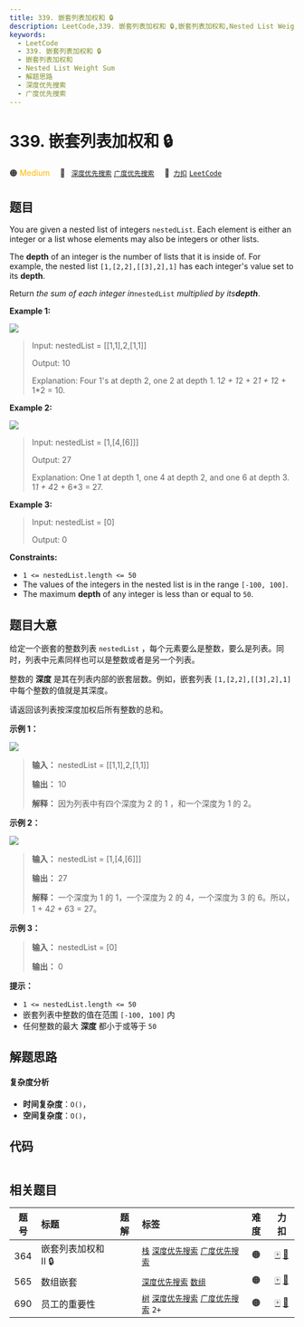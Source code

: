 ```yaml
---
title: 339. 嵌套列表加权和 🔒
description: LeetCode,339. 嵌套列表加权和 🔒,嵌套列表加权和,Nested List Weight Sum,解题思路,深度优先搜索,广度优先搜索
keywords:
  - LeetCode
  - 339. 嵌套列表加权和 🔒
  - 嵌套列表加权和
  - Nested List Weight Sum
  - 解题思路
  - 深度优先搜索
  - 广度优先搜索
---
```


# 339. 嵌套列表加权和 🔒

🟠 <font color=#ffb800>Medium</font>&emsp; 🔖&ensp; [`深度优先搜索`](/tag/depth-first-search.md) [`广度优先搜索`](/tag/breadth-first-search.md)&emsp; 🔗&ensp;[`力扣`](https://leetcode.cn/problems/nested-list-weight-sum) [`LeetCode`](https://leetcode.com/problems/nested-list-weight-sum)

## 题目

You are given a nested list of integers `nestedList`. Each element is either
an integer or a list whose elements may also be integers or other lists.

The **depth** of an integer is the number of lists that it is inside of. For
example, the nested list `[1,[2,2],[[3],2],1]` has each integer's value set to
its **depth**.

Return _the sum of each integer in_`nestedList` _multiplied by its**depth**_.



**Example 1:**

![](https://fastly.jsdelivr.net/gh/doocs/leetcode@main/solution/0300-0399/0339.Nested%20List%20Weight%20Sum/images/nestedlistweightsumex1.png)

> Input: nestedList = [[1,1],2,[1,1]]
> 
> Output: 10
> 
> Explanation: Four 1's at depth 2, one 2 at depth 1. 1*2 + 1*2 + 2*1 + 1*2 + 1*2 = 10.

**Example 2:**

![](https://fastly.jsdelivr.net/gh/doocs/leetcode@main/solution/0300-0399/0339.Nested%20List%20Weight%20Sum/images/nestedlistweightsumex2.png)

> Input: nestedList = [1,[4,[6]]]
> 
> Output: 27
> 
> Explanation: One 1 at depth 1, one 4 at depth 2, and one 6 at depth 3. 1*1 + 4*2 + 6*3 = 27.

**Example 3:**

> Input: nestedList = [0]
> 
> Output: 0

**Constraints:**

  * `1 <= nestedList.length <= 50`
  * The values of the integers in the nested list is in the range `[-100, 100]`.
  * The maximum **depth** of any integer is less than or equal to `50`.


## 题目大意

给定一个嵌套的整数列表 `nestedList` ，每个元素要么是整数，要么是列表。同时，列表中元素同样也可以是整数或者是另一个列表。

整数的 **深度** 是其在列表内部的嵌套层数。例如，嵌套列表 `[1,[2,2],[[3],2],1]` 中每个整数的值就是其深度。

请返回该列表按深度加权后所有整数的总和。

**示例 1：**

![](https://fastly.jsdelivr.net/gh/doocs/leetcode@main/solution/0300-0399/0339.Nested%20List%20Weight%20Sum/images/nestedlistweightsumex1.png)

> 
> 
> 
> 
> 
> **输入：** nestedList = [[1,1],2,[1,1]]
> 
> **输出：** 10 
> 
> **解释：** 因为列表中有四个深度为 2 的 1 ，和一个深度为 1 的 2。

**示例 2：**

![](https://fastly.jsdelivr.net/gh/doocs/leetcode@main/solution/0300-0399/0339.Nested%20List%20Weight%20Sum/images/nestedlistweightsumex2.png)

> 
> 
> 
> 
> 
> **输入：** nestedList = [1,[4,[6]]]
> 
> **输出：** 27 
> 
> **解释：** 一个深度为 1 的 1，一个深度为 2 的 4，一个深度为 3 的 6。所以，1 + 4*2 + 6*3 = 27。

**示例 3：**

> 
> 
> 
> 
> 
> **输入：** nestedList = [0]
> 
> **输出：** 0
> 
> 

**提示：**

  * `1 <= nestedList.length <= 50`
  * 嵌套列表中整数的值在范围 `[-100, 100]` 内
  * 任何整数的最大 **深度** 都小于或等于 `50`


## 解题思路

#### 复杂度分析

- **时间复杂度**：`O()`，
- **空间复杂度**：`O()`，

## 代码

```javascript

```

## 相关题目

<!-- prettier-ignore -->
| 题号 | 标题 | 题解 | 标签 | 难度 | 力扣 |
| :------: | :------ | :------: | :------ | :------: | :------: |
| 364 | 嵌套列表加权和 II 🔒 |  |  [`栈`](/tag/stack.md) [`深度优先搜索`](/tag/depth-first-search.md) [`广度优先搜索`](/tag/breadth-first-search.md) | 🟠 | [🀄️](https://leetcode.cn/problems/nested-list-weight-sum-ii) [🔗](https://leetcode.com/problems/nested-list-weight-sum-ii) |
| 565 | 数组嵌套 |  |  [`深度优先搜索`](/tag/depth-first-search.md) [`数组`](/tag/array.md) | 🟠 | [🀄️](https://leetcode.cn/problems/array-nesting) [🔗](https://leetcode.com/problems/array-nesting) |
| 690 | 员工的重要性 |  |  [`树`](/tag/tree.md) [`深度优先搜索`](/tag/depth-first-search.md) [`广度优先搜索`](/tag/breadth-first-search.md) `2+` | 🟠 | [🀄️](https://leetcode.cn/problems/employee-importance) [🔗](https://leetcode.com/problems/employee-importance) |